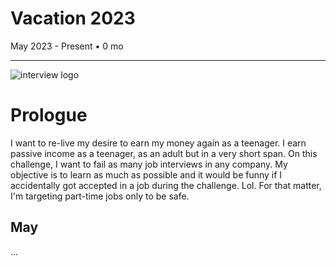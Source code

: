 # Vacation 2023
May 2023 - Present • 0 mo
<hr> 

![interview logo](https://media.istockphoto.com/id/977762310/vector/business-interview-illustration.jpg?s=612x612&w=0&k=20&c=xI52V-9znlXfTcEoeDzcbJ2VANPF3V8lD213rHDCXj4=)
# Prologue
I want to re-live my desire to earn my money again as a teenager. I earn passive income as a teenager, as an adult but in a very short span. On this challenge, I want to fail as many job interviews in any company. My objective is to learn as much as possible and it would be funny if I accidentally got accepted in a job during the challenge. Lol. For that matter, I'm targeting part-time jobs only to be safe.

## May
...
